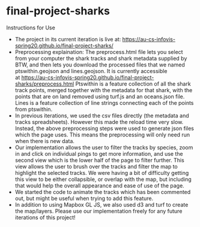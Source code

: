 # final-project-sharks
Instructions for Use

- The project in its current iteration is live at: https://au-cs-infovis-spring20.github.io/final-project-sharks/
- Preprocessing explaination: The preprocess.html file lets you select from your computer the shark tracks and shark metadata supplied by BTW, and then lets you download the processed files that we named ptswithin.geojson and lines.geojson. It is currently accessible at https://au-cs-infovis-spring20.github.io/final-project-sharks/preprocess.html
Ptswithin is a feature collection of all the shark track points, merged together with the metadata for that shark, with the points that are on land removed using turf.js and an oceans.json file. Lines is a feature collection of line strings connecting each of the points from ptswithin.
- In previous iterations, we used the csv files directly (the metadata and tracks spreadsheets). However this made the reload time very slow. Instead, the above preprocessing steps were used to generate json files which the page uses. This means the preprocessing will only need run when there is new data.
- Our implementation allows the user to filter the tracks by species, zoom in and click on individual pings to get more information, and use the second view which is the lower half of the page to filter further. This view allows the user to brush over the tracks and filter the map to highlight the selected tracks. We were having a bit of difficulty getting this view to be either collapsible, or overlap with the map, but including that would help the overall appearance and ease of use of the page.
- We started the code to animate the tracks which has been commented out, but might be useful when trying to add this feature.
- In addition to using Mapbox GL JS, we also used d3 and turf to create the map/layers. Please use our implementation freely for any future iterations of this project!
